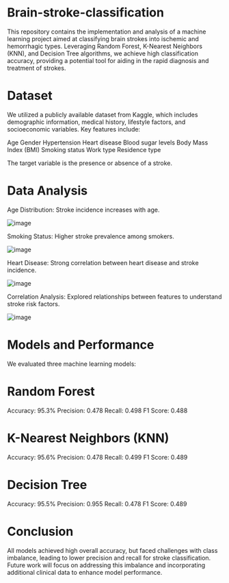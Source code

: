 # Brain-stroke-classification
This repository contains the implementation and analysis of a machine learning project aimed at classifying brain strokes into ischemic and hemorrhagic types. Leveraging Random Forest, K-Nearest Neighbors (KNN), and Decision Tree algorithms, we achieve high classification accuracy, providing a potential tool for aiding in the rapid diagnosis and treatment of strokes.

# Dataset
We utilized a publicly available dataset from Kaggle, which includes demographic information, medical history, lifestyle factors, and socioeconomic variables. Key features include:

Age
Gender
Hypertension 
Heart disease 
Blood sugar levels 
Body Mass Index (BMI) 
Smoking status 
Work type 
Residence type

The target variable is the presence or absence of a stroke.
# Data Analysis

Age Distribution: Stroke incidence increases with age.

![image](https://github.com/laibabatool/Brain-stroke-classification/assets/77329900/f09bcdad-d0dd-4fae-b61b-db6af0b5a566)

Smoking Status: Higher stroke prevalence among smokers.

![image](https://github.com/laibabatool/Brain-stroke-classification/assets/77329900/9dfc8ceb-7ecb-4862-8bd8-726917475e7b)

Heart Disease: Strong correlation between heart disease and stroke incidence.

![image](https://github.com/laibabatool/Brain-stroke-classification/assets/77329900/c6d007d9-5400-4309-b873-95a0ed8dee56)


Correlation Analysis: Explored relationships between features to understand stroke risk factors.

![image](https://github.com/laibabatool/Brain-stroke-classification/assets/77329900/88706950-3a6a-4d76-bbfd-3b8c578ef2c1)

# Models and Performance
We evaluated three machine learning models:

# Random Forest

Accuracy: 95.3%
Precision: 0.478
Recall: 0.498
F1 Score: 0.488

# K-Nearest Neighbors (KNN)

Accuracy: 95.6%
Precision: 0.478
Recall: 0.499
F1 Score: 0.489

# Decision Tree

Accuracy: 95.5%
Precision: 0.955
Recall: 0.478
F1 Score: 0.489

# Conclusion
All models achieved high overall accuracy, but faced challenges with class imbalance, leading to lower precision and recall for stroke classification. Future work will focus on addressing this imbalance and incorporating additional clinical data to enhance model performance.




